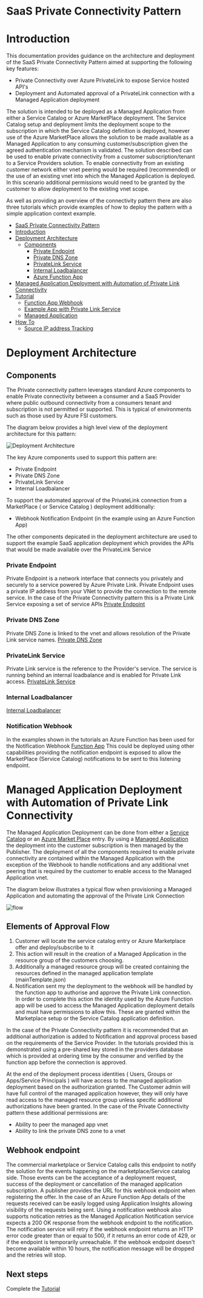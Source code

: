 # SaaS Private Connectivity Pattern


# Introduction 
This documentation provides guidance on the architecture and deployment of the SaaS Private Connectivity Pattern aimed at supporting the following key features:

- Private Connectivity over Azure PrivateLink to expose Service hosted API's
- Deployment and Automated approval of a PrivateLink connection with a Managed Application deployment

The solution is intended to be deployed as a Managed Application from either a Service Catalog or Azure MarketPlace deployment.  The Service Catalog setup and deployment limits the deployment scope to the subscription in which the Service Catalog definition is deployed, however use of the Azure MarketPlace allows the solution to be made available as a Managed Application to any consuming customer/subscription given the agreed authentication mechanism is validated.  The solution described can be used to enable private connectivity from a customer subscription/tenant to a Service Providers solution.  To enable connectivity from an existing customer network either vnet peering would be required (recommended) or the use of an existing vnet into which the Managed Application is deployed.  In this scenario additional permissions would need to be granted by the customer to allow deployment to the existing vnet scope.

As well as providing an overview of the connectivity pattern there are also three tutorials which provide examples of how to deploy the pattern with a simple application context example.


- [SaaS Private Connectivity Pattern](#saas-private-connectivity-pattern)
- [Introduction](#introduction)
- [Deployment Architecture](#deployment-architecture)
  - [Components](#components)
    - [Private Endpoint](#private-endpoint)
    - [Private DNS Zone](#private-dns-zone)
    - [PrivateLink Service](#privatelink-service)
    - [Internal Loadbalancer](#internal-loadbalancer)
    - [Azure Function App](#azure-function-app)
- [Managed Application Deployment with Automation of Private Link Connectivity](#Managed-Application-Deployment-with-Automation-of-Private-Link-Connectivity)
- [Tutorial](./documentation/tutorial.md)
  - [Function App Webhook](./documentation/tutorials/tutorial1.md)
  - [Example App with Private Link Service](./documentation/tutorials/tutorial2.md)
  - [Managed Application](./documentation/tutorials/tutorial3.md)
- [How To](./documentation/How-to-guides)
  - [Source IP address Tracking](./documentation/How-to-guides/sourceIpTracking.md)


# Deployment Architecture

## Components
The Private connectivity pattern leverages standard Azure components to enable Private connectivity between a consumer and a SaaS Provider where public outbound connectivity from a consumers tenant and subscription is not permitted or supported. This is typical of environments such as those used by Azure FSI customers.

The diagram below provides a high level view of the deployment architecture for this pattern:

![Deployment Architecture](./images/deployment_architecture.png)


The key Azure components used to support this pattern are:
- Private Endpoint
- Private DNS Zone
- PrivateLink Service
- Internal Loadbalancer

To support the automated approval of the PrivateLink connection from a MarketPlace ( or Service Catalog ) deployment additionally:
- Webhook Notification Endpoint (in the example using an Azure Function App)

The other components depicated in the deployment architecture are used to support the example SaaS application deployment which provides the APIs that would be made available over the PrivateLink Service

### Private Endpoint
Private Endpoint is a network interface that connects you privately and securely to a service powered by Azure Private Link. Private Endpoint uses a private IP address from your VNet to provide the connection to the remote service.  In the case of the Private Connectivity pattern this is a Private Link Service exposing a set of service APIs
[Private Endpoint](https://docs.microsoft.com/en-us/azure/private-link/private-endpoint-overview)

### Private DNS Zone
Private DNS Zone is linked to the vnet and allows resolution of the Private Link service names.
[Private DNS Zone](https://docs.microsoft.com/en-us/azure/dns/private-dns-overview)

### PrivateLink Service
Private Link service is the reference to the Provider's service.  The service is running behind an internal loadbalance and is enabled for Private Link access.
[PrivateLink Service](https://docs.microsoft.com/en-us/azure/private-link/private-link-service-overview)

### Internal Loadbalancer
[Internal Loadbalancer](https://docs.microsoft.com/en-us/azure/load-balancer/load-balancer-overview)

### Notification Webhook
In the examples shown in the tutorials an Azure Function has been used for the Notification Webhook
[Function App](https://docs.microsoft.com/en-us/azure/azure-functions/functions-overview)
This could be deployed using other capabilities providing the notification endpoint is exposed to allow the MarketPlace (Service Catalog) notifications to be sent to this listening endpoint.


# Managed Application Deployment with Automation of Private Link Connectivity 

The Managed Application Deployment can be done from either a [Service Catalog](./documentation/servicecatalog.md) or an [Azure Market Place](./documentation/marketplace.md) entry.  By using a [Managed Application](https://docs.microsoft.com/en-us/azure/azure-resource-manager/managed-applications/overview) the deployment into the customer subscription is then managed by the Publisher.  The deployment of all the components required to enable private connectivity are contained within the Managed Application with the exception of the Webhook to handle notifications and any additional vnet peering that is required by the customer to enable access to the Managed Application vnet.

The diagram below illustrates a typical flow when provisioning a Managed Application and automating the approval of the Private Link Connection

![flow](./images/flow.png)

## Elements of Approval Flow

1. Customer will locate the service catalog entry or Azure Marketplace offer and deploy/subscribe to it
2. This action will result in the creation of a Managed Application in the resource group of the customers choosing.
3. Additionally a managed resource group will be created containing the resources defined in the managed application template (mainTemplate.json)
4. Notification sent my the deployment to the webhook will be handled by the function app to authorise and approve the Private Link connection. In order to complete this action the identity used by the Azure Function app will be used to access the Managed Application deployment details and must have permissions to allow this. These are granted within the Marketplace setup or the Service Catalog application definition.

In the case of the Private Connectivity pattern it is recommended that an additional authorization is added to Notification and approval process based on the requirements of the Service Provider.  In the tutorials provided this is demonstrated using a pre-shared key stored in the providers database which is provided at ordering time by the consumer and verified by the function app before the connection is approved.

At the end of the deployment process identities ( Users, Groups or Apps/Service Principals ) will have access to the managed application deployment based on the authorization granted.  The Customer admin will have full control of the managed application however, they will only have read access to the managed resource group unless specific additional authorizations have been granted.  In the case of the Private Connectivity pattern these additional permissions are:
- Ability to peer the managed app vnet
- Ability to link the private DNS zone to a vnet


## Webhook endpoint
The commercial marketplace or Service Catalog calls this endpoint to notify the solution for the events happening on the marketplace/Service catalog side. Those events can be the acceptance of a deployment request, success of the deployment or cancellation of the managed application subscription. A publisher provides the URL for this webhook endpoint when registering the offer.  In the case of an Azure Function App details of the requests received can be easily logged using Application Insights allowing visibility of the requests being sent.  Using a notification webhook also supports notication retries as the Managed Application Notification service expects a 200 OK response from the webhook endpoint to the notification. The notification service will retry if the webhook endpoint returns an HTTP error code greater than or equal to 500, if it returns an error code of 429, or if the endpoint is temporarily unreachable. If the webhook endpoint doesn't become available within 10 hours, the notification message will be dropped and the retries will stop.

## Next steps

Complete the [Tutorial](./documentation/tutorial.md)